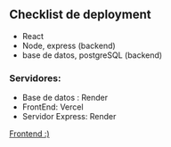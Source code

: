 ## Checklist de deployment

- React
- Node, express (backend)
- base de datos, postgreSQL (backend)

### Servidores:

- Base de datos : Render
- FrontEnd: Vercel
- Servidor Express: Render


[Frontend :)](https://reimagined-umbrella-three.vercel.app/)